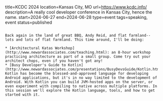 title=KCDC 2024
location=Kansas City, MO
url=https://www.kcdc.info/
description=A really cool developer conference in Kansas City, hence the name.
start=2024-06-27
end=2024-06-28
type=event
tags=speaking, event
status=published
~~~~~~

Back again in the land of great BBQ, Andy Reid, and flat farmland--lots and lots of flat farmland. This time around, I'll be doing:

* [Architectural Katas Workshop](http://www.newardassociates.com/teaching.html): an 8-hour workshop practicing architecture as part of a small group. Come try out your architect chops, even if you haven't got any!
* [Busy Developer's Guide to Kotlin](http://www.newardassociates.com/presentations/BusyDevsGuide/Kotlin.html): Kotlin has become the blessed-and-approved language for developing Android applications, but it's in no way limited to the development of Android. With Kotlin you can build JVM-hosted apps on the server, or even experiment with compiling to native across multiple platforms. In this session we'll explore the Kotlin language, tools, and how to get started with it.
